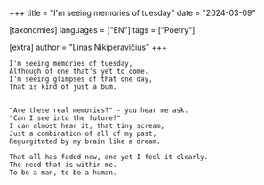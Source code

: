 +++
title = "I'm seeing memories of tuesday"
date = "2024-03-09"

[taxonomies]
languages = ["EN"]
tags = ["Poetry"]

[extra]
author = "Linas Nikiperavičius"
+++
```
I'm seeing memories of tuesday,
Although of one that's yet to come.
I'm seeing glimpses of that one day,
That is kind of just a bum.
```
<!-- more -->
```

"Are these real memories?" - you hear me ask.
"Can I see into the future?"
I can almost hear it, that tiny scream,
Just a combination of all of my past,
Regurgitated by my brain like a dream.

That all has faded now, and yet I feel it clearly.
The need that is within me.
To be a man, to be a human.
```
